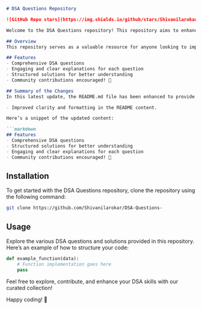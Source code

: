 ```markdown
# DSA Questions Repository

![GitHub Repo stars](https://img.shields.io/github/stars/Shivanilarokar/DSA-Questions-) ![GitHub forks](https://img.shields.io/github/forks/Shivanilarokar/DSA-Questions-) ![GitHub issues](https://img.shields.io/github/issues/Shivanilarokar/DSA-Questions-)

Welcome to the DSA Questions repository! This repository aims to enhance your data structures and algorithms skills through a comprehensive collection of DSA questions and solutions.

## Overview
This repository serves as a valuable resource for anyone looking to improve their coding abilities or prepare for interviews. It features a collection of thoughtfully curated questions and structured solutions to aid in your learning journey.

## Features
- Comprehensive DSA questions
- Engaging and clear explanations for each question
- Structured solutions for better understanding
- Community contributions encouraged! 🎉

## Summary of the Changes
In this latest update, the README.md file has been enhanced to provide clearer information about the repository and its features. The following changes were made:

- Improved clarity and formatting in the README content.

Here’s a snippet of the updated content:

```markdown
## Features
- Comprehensive DSA questions
- Structured solutions for better understanding
- Engaging and clear explanations for each question
- Community contributions encouraged! 🎉
```

## Installation
To get started with the DSA Questions repository, clone the repository using the following command:

```bash
git clone https://github.com/Shivanilarokar/DSA-Questions-
```

## Usage
Explore the various DSA questions and solutions provided in this repository. Here’s an example of how to structure your code:

```python
def example_function(data):
    # Function implementation goes here
    pass
```

Feel free to explore, contribute, and enhance your DSA skills with our curated collection!

Happy coding! 🎈
```